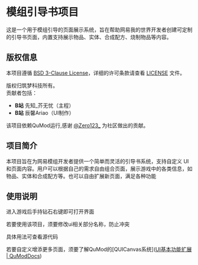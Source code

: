 # 模组引导书项目

这是一个用于模组引导的页面展示系统，旨在帮助网易我的世界开发者创建可定制的引导书页面，内置支持展示物品、实体、合成配方、烧制物品等内容。

## 版权信息

本项目遵循 [BSD 3-Clause License](https://opensource.org/licenses/BSD-3-Clause)，详细的许可条款请查看 [LICENSE](./LICENSE) 文件。

版权归筑梦科技所有。  
贡献者包括：

- **B站** 先知_芥无忧（主程）
- **B站** 辰馨Ariao（UI制作）

该项目依赖QuMod运行,感谢 [@Zero123_](https://github.com/Zero123_) 为社区做出的贡献。

## 项目简介

本项目旨在为网易模组开发者提供一个简单而灵活的引导书系统，支持自定义 UI 和页面内容。用户可以根据自己的需求自由组合页面，展示游戏中的各类信息，如物品、实体和合成配方等。也可以自由扩展新页面，满足各种功能



## 使用说明

进入游戏后手持钻石右键即可打开界面

若要使用该项目，须要修改ui相关部分名称，防止冲突

具体用法可查看源代码

若要自定义增添更多页面，须要了解QuMod的[QUICanvas系统]([UI基本功能扩展 | QuModDocs](http://qumod.cc/QuModLibs/Modules/UI/Client.html))

